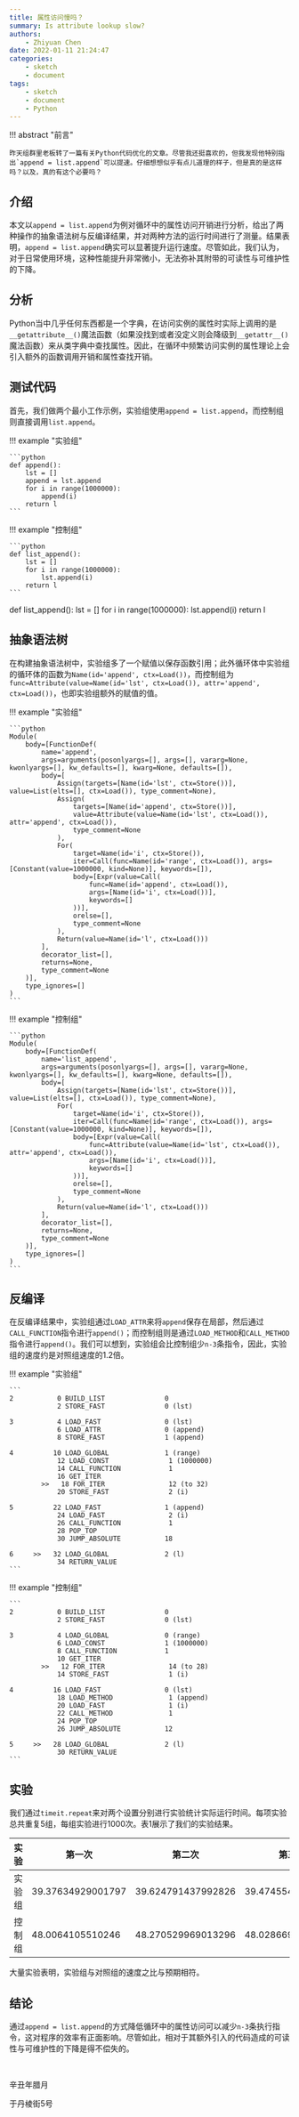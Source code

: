 ```yaml
---
title: 属性访问慢吗？
summary: Is attribute lookup slow?
authors:
    - Zhiyuan Chen
date: 2022-01-11 21:24:47
categories:
    - sketch
    - document
tags:
    - sketch
    - document
    - Python
---
```


!!! abstract "前言"

    昨天组群里老板转了一篇有关Python代码优化的文章。尽管我还挺喜欢的，但我发现他特别指出`append = list.append`可以提速。仔细想想似乎有点儿道理的样子，但是真的是这样吗？以及，真的有这个必要吗？

## 介绍

本文以`append = list.append`为例对循环中的属性访问开销进行分析，给出了两种操作的抽象语法树与反编译结果，并对两种方法的运行时间进行了测量。结果表明，`append = list.append`确实可以显著提升运行速度。尽管如此，我们认为，对于日常使用环境，这种性能提升非常微小，无法弥补其附带的可读性与可维护性的下降。

## 分析

Python当中几乎任何东西都是一个字典，在访问实例的属性时实际上调用的是`__getattribute__()`魔法函数（如果没找到或者没定义则会降级到`__getattr__()`魔法函数）来从类字典中查找属性。因此，在循环中频繁访问实例的属性理论上会引入额外的函数调用开销和属性查找开销。

## 测试代码

首先，我们做两个最小工作示例，实验组使用`append = list.append`，而控制组则直接调用`list.append`。

!!! example "实验组"

    ```python
    def append():
        lst = []
        append = lst.append
        for i in range(1000000):
            append(i)
        return l
    ```

!!! example "控制组"

    ```python
    def list_append():
        lst = []
        for i in range(1000000):
            lst.append(i)
        return l
    ```
def list_append():
    lst = []
    for i in range(1000000):
        lst.append(i)
    return l

## 抽象语法树

在构建抽象语法树中，实验组多了一个赋值以保存函数引用；此外循环体中实验组的循环体的函数为`Name(id='append', ctx=Load())`，而控制组为`func=Attribute(value=Name(id='lst', ctx=Load()), attr='append', ctx=Load())`，也即实验组额外的赋值的值。

!!! example "实验组"

    ```python
    Module(
        body=[FunctionDef(
            name='append',
            args=arguments(posonlyargs=[], args=[], vararg=None, kwonlyargs=[], kw_defaults=[], kwarg=None, defaults=[]),
            body=[
                Assign(targets=[Name(id='lst', ctx=Store())], value=List(elts=[], ctx=Load()), type_comment=None),
                Assign(
                    targets=[Name(id='append', ctx=Store())],
                    value=Attribute(value=Name(id='lst', ctx=Load()), attr='append', ctx=Load()),
                    type_comment=None
                ),
                For(
                    target=Name(id='i', ctx=Store()),
                    iter=Call(func=Name(id='range', ctx=Load()), args=[Constant(value=1000000, kind=None)], keywords=[]),
                    body=[Expr(value=Call(
                        func=Name(id='append', ctx=Load()),
                        args=[Name(id='i', ctx=Load())],
                        keywords=[]
                    ))],
                    orelse=[],
                    type_comment=None
                ),
                Return(value=Name(id='l', ctx=Load()))
            ],
            decorator_list=[],
            returns=None,
            type_comment=None
        )],
        type_ignores=[]
    )
    ```

!!! example "控制组"

    ```python
    Module(
        body=[FunctionDef(
            name='list_append',
            args=arguments(posonlyargs=[], args=[], vararg=None, kwonlyargs=[], kw_defaults=[], kwarg=None, defaults=[]),
            body=[
                Assign(targets=[Name(id='lst', ctx=Store())], value=List(elts=[], ctx=Load()), type_comment=None),
                For(
                    target=Name(id='i', ctx=Store()),
                    iter=Call(func=Name(id='range', ctx=Load()), args=[Constant(value=1000000, kind=None)], keywords=[]),
                    body=[Expr(value=Call(
                        func=Attribute(value=Name(id='lst', ctx=Load()), attr='append', ctx=Load()),
                        args=[Name(id='i', ctx=Load())],
                        keywords=[]
                    ))],
                    orelse=[],
                    type_comment=None
                ),
                Return(value=Name(id='l', ctx=Load()))
            ],
            decorator_list=[],
            returns=None,
            type_comment=None
        )],
        type_ignores=[]
    )
    ```

## 反编译

在反编译结果中，实验组通过`LOAD_ATTR`来将`append`保存在局部，然后通过`CALL_FUNCTION`指令进行`append()`；而控制组则是通过`LOAD_METHOD`和`CALL_METHOD`指令进行`append()`。我们可以想到，实验组会比控制组少`n-3`条指令，因此，实验组的速度约是对照组速度的1.2倍。

!!! example "实验组"

    ```
    2           0 BUILD_LIST               0
                2 STORE_FAST               0 (lst)

    3           4 LOAD_FAST                0 (lst)
                6 LOAD_ATTR                0 (append)
                8 STORE_FAST               1 (append)

    4          10 LOAD_GLOBAL              1 (range)
                12 LOAD_CONST               1 (1000000)
                14 CALL_FUNCTION            1
                16 GET_ITER
            >>   18 FOR_ITER                12 (to 32)
                20 STORE_FAST               2 (i)

    5          22 LOAD_FAST                1 (append)
                24 LOAD_FAST                2 (i)
                26 CALL_FUNCTION            1
                28 POP_TOP
                30 JUMP_ABSOLUTE           18

    6     >>   32 LOAD_GLOBAL              2 (l)
                34 RETURN_VALUE
    ```

!!! example "控制组"

    ```
    2           0 BUILD_LIST               0
                2 STORE_FAST               0 (lst)

    3           4 LOAD_GLOBAL              0 (range)
                6 LOAD_CONST               1 (1000000)
                8 CALL_FUNCTION            1
                10 GET_ITER
            >>   12 FOR_ITER                14 (to 28)
                14 STORE_FAST               1 (i)

    4          16 LOAD_FAST                0 (lst)
                18 LOAD_METHOD              1 (append)
                20 LOAD_FAST                1 (i)
                22 CALL_METHOD              1
                24 POP_TOP
                26 JUMP_ABSOLUTE           12

    5     >>   28 LOAD_GLOBAL              2 (l)
                30 RETURN_VALUE
    ```

## 实验

我们通过`timeit.repeat`来对两个设置分别进行实验统计实际运行时间。每项实验总共重复5组，每组实验进行1000次。表1展示了我们的实验结果。

| 实验   | 第一次            | 第二次             | 第三次            | 第四次             | 第五次            |
|--------|-------------------|--------------------|-------------------|--------------------|-------------------|
| 实验组 | 39.37634929001797 | 39.624791437992826 | 39.47455425403314 | 39.28507260803599  | 38.99280332797207 |
| 控制组 | 48.0064105510246  | 48.270529969013296 | 48.02866995194927 | 48.182155867049005 | 48.1983303729794  |

大量实验表明，实验组与对照组的速度之比与预期相符。

## 结论

通过`append = list.append`的方式降低循环中的属性访问可以减少`n-3`条执行指令，这对程序的效率有正面影响。尽管如此，相对于其额外引入的代码造成的可读性与可维护性的下降是得不偿失的。

</br>

辛丑年腊月

于丹棱街5号
